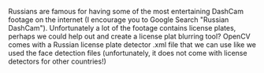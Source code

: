 Russians are famous for having some of the most entertaining DashCam footage on the internet (I encourage you to Google Search "Russian DashCam"). Unfortunately a lot of the footage contains license plates, perhaps we could help out and create a license plat blurring tool?
OpenCV comes with a Russian license plate detector .xml file that we can use like we used the face detection files (unfortunately, it does not come with license detectors for other countries!)
